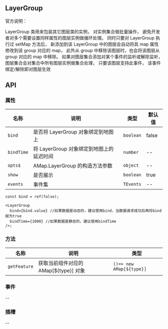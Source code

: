 ## LayerGroup

官方说明：

LayerGroup 类用来包装其它图层类的实例， 对实例集合做批量操作， 避免开发者对多个需要设置同样属性的图层实例做循环处理。
同时只要对 LayerGroup 执行过 setMap 方法后， 新添加到该 LayerGroup 中的图层会自动将其 map 属性修改到该 group 对应的 map，
此外从 group 中移除该图层时，也会将该图层从 group 对应的 map 中移除。
如果对图层集合添加对某个事件的监听或解除监听， 图层集合会对集合中所有图层实例做集合处理，
只要该图层支持此事件， 该事件绑定/解除即对图层生效

## API

### 属性

| 名称       | 说明                                     | 类型      | 默认值 |
| ---------- | ---------------------------------------- | --------- | ------ |
| `bind`     | 是否将 LayerGroup 对象绑定到地图上       | `boolean` | false  |
| `bindTime` | 将 LayerGroup 对象绑定到地图上的延迟时间 | `number`  | --     |
| `opts$`    | AMap.LayerGroup 的构造方法参数           | `object`  | --     |
| `show`     | 是否展示                                 | `boolean` | true   |
| `events`   | 事件集                                   | `TEvents` | --     |

```tsx
const bind = ref(false);

<LayerGroup
  bind={bind.value} //如果数据是动态的，建议使用bind，当数据请求成功后再将bind赋为true
  bindTime={1000} //如果数据是静态的，建议使用bindTime
/>;
```

### 方法

| 名称         | 说明                                  | 类型                     |
| ------------ | ------------------------------------- | ------------------------ |
| `getFeature` | 获取当前组件对应的 AMap[${type}] 对象 | `()=> new AMap[${type}]` |

### 事件

--

### 插槽

--
